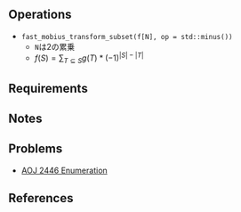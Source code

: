 ## Operations

- `fast_mobius_transform_subset(f[N], op = std::minus())`
	- `N`は2の累乗
	- $f(S) = \sum_{T\subseteq S} g(T) * (-1)^{\left|S\right|-\left|T\right|}$

## Requirements

## Notes

## Problems

- [AOJ 2446 Enumeration](https://onlinejudge.u-aizu.ac.jp/challenges/search/volumes/2446)

## References
